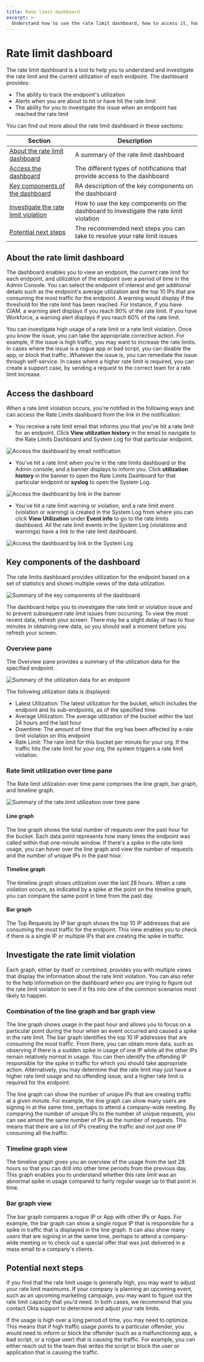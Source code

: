 ```yaml
---
title: Rate limit dashboard
excerpt: >-
  Understand how to use the rate limit dashboard, how to access it, how to use the multiple views using the graphs, and how to investigate a rate limit violation
---
```


# Rate limit dashboard

The rate limit dashboard is a tool to help you to understand and investigate the rate limit and the current utilization of each endpoint. The dashboard provides:

* The ability to track the endpoint's utilization
* Alerts when you are about to hit or have hit the rate limit
* The ability for you to investigate the issue when an endpoint has reached the rate limit

You can find out more about the rate limit dashboard in these sections:

 Section                                                                          | Description                                                                                     |
| --------------------------------------------------------------------------------  | -------------------------------------------------------------------------               |
| [About the rate limit dashboard](#about-the-rate-limit-dashboard)                                                          | A summary of the rate limit dashboard                     |
| [Access the dashboard](#access-the-dashboard)                                                                  | The different types of notifications that provide access to the dashboard |
| [Key components of the dashboard](#key-components-of-the-dashboard)                                                        | RA description of the key components on the dashboard                                                      |
| [Investigate the rate limit violation](#investigate-the-rate-limit-violation)                                                                | How to use the key components on the dashboard to investigate the rate limit violation                                                     |
| [Potential next steps](#potential-next-steps)                                                                | The recommended next steps you can take to resolve your rate limit issues                                    |

## About the rate limit dashboard

The dashboard enables you to view an endpoint, the current rate limit for each endpoint, and utilization of the  endpoint over a period of time in the Admin Console. You can select the endpoint of interest and get additional details such as the endpoint's average utilization and the top 10 IPs that are consuming the most traffic for the endpoint. A warning would display if the threshold for the rate limit has been reached. For instance, if you have CIAM, a warning alert displays if you reach 90% of the rate limit. If you have Workforce, a warning alert displays if you reach 60% of the rate limit.

You can investigate high usage of a rate limit or a rate limit violation. Once you know the issue, you can take the appropriate corrective action. For example, if the issue is high traffic, you may want to increase the rate limits. In cases where the issue is a rogue app or bad script, you can disable the app, or block that traffic. Whatever the issue is, you can remediate the issue through self-service. In cases where a higher rate limit is required, you can create a support case, by sending a request to the correct team for a rate limit increase.

## Access the dashboard

When a rate limit violation occurs, you're notified in the following ways and can access the Rate Limits dashboard from the link in the notification:

* You receive a rate limit email that informs you that you've hit a rate limit for an endpoint. Click **View utilization history** in the email to navigate to the Rate Limits Dashboard and System Log for that particular endpoint.

![Access the dashboard by email notification](/img/RLDashboard1.png "Displays the email notification of a rate limit violation with the link to the endpoint's rate limit dashboard")

* You've hit a rate limit when you're in the rate limits dashboard or the Admin console, and a banner displays to inform you. Click **utilization history** in the banner to open the Rate Limits Dashboard for that particular endpoint or **syslog** to open the System Log.

![Access the dashboard by link in the banner](/img/RLDashboard2.png "Displays the banner in the dashboard that notifies you of a rate limit violation with the link to the endpoint's rate limit dashboard")

* You've hit a rate limit warning or violation, and a rate limit event (violation or warning) is created in the System Log from where you can click **View Utilization** under **Event info** to go to the rate limits dashboard. All the rate limit events in the System Log (violations and warnings) have a link to the rate limit dashboard.

![Access the dashboard by link in the System Log](/img/RLDashboard3.png "Displays the event in the System Log that notifies you of a rate limit violation with the link to the endpoint's rate limit dashboard")

## Key components of the dashboard

The rate limits dashboard provides utilization for the endpoint based on a set of statistics and shows multiple views of the data utilization.

![Summary of the key components of the dashboard](/img/RLDashboard4.png "Displays the endpoint's utilization and the multiple views of the data utilization")

The dashboard helps you to investigate the rate limit or violation issue and to prevent subsequent rate limit issues from occurring. To view the most recent data, refresh your screen. There may be a slight delay of two to four minutes in obtaining new data, so you should wait a moment before you refresh your screen.

### Overview pane

The Overview pane provides a summary of the utilization data for the specified endpoint.

![Summary of the utilization data for an endpoint](/img/RLDashboard5.png "Displays the utilization data for an endpoint with a rate limit violation or warning")

The following utilization data is displayed:

* Latest Utilization: The latest utilization for the bucket, which includes the endpoint and its sub-endpoints, as of the specified time.
* Average Utilization: The average utilization of the bucket within the last 24 hours and the last hour
* Downtime: The amount of time that the org has been affected by a rate limit violation on this endpoint
* Rate Limit: The rate limit for this bucket per minute for your org. If the traffic hits the rate limit for your org, the system triggers a rate limit violation.

### Rate limit utilization over time pane

The Rate limit utilization over time pane comprises the line graph, bar graph, and timeline graph.

![Summary of the rate limit utilization over time pane](/img/RLDashboard6.png "Displays the line graph, bar graph, and timeline graph")

#### Line graph

The line graph shows the total number of requests over the past hour for the bucket. Each data point represents how many times the endpoint was called within that one-minute window. If there's a spike in the rate limit usage, you can hover over the line graph and view the number of requests and the number of unique IPs in the past hour.

#### Timeline graph

The timeline graph shows utilization over the last 28 hours. When a rate violation occurs, as indicated by a spike at the point on the timeline graph, you can compare the same point in time from the past day.

#### Bar graph

The Top Requests by IP bar graph shows the top 10 IP addresses that are consuming the most traffic for the endpoint. This view enables you to check if there is a single IP or multiple IPs that are creating the spike in traffic.

## Investigate the rate limit violation

Each graph, either by itself or combined, provides you with multiple views that display the information about the rate limit violation. You can also refer to the help information on the dashboard when you are trying to figure out the rate limit violation to see if it fits into one of the common scenarios most likely to happen.

### Combination of the line graph and bar graph view

The line graph shows usage in the past hour and allows you to focus on a particular point during the hour when an event occurred and caused a spike in the rate limit. The bar graph identifies the top 10 IP addresses that are consuming the most traffic. From there, you can obtain more data, such as observing if there is a sudden spike in usage of one IP while all the other IPs remain relatively normal in usage. You can then identify the offending IP responsible for the spike in traffic for which you should take appropriate action. Alternatively, you may determine that the rate limit may just have a higher rate limit usage and no offending issue, and a higher rate limit is required for the endpoint.

The line graph can show the number of unique IPs that are creating traffic at a given minute. For example, the line graph can show many users are signing in at the same time, perhaps to attend a company-wide meeting. By comparing the number of unique IPs to the number of unique requests, you can see almost the same number of IPs as the number of requests. This means that there are a lot of IPs creating the traffic and not just one IP consuming all the traffic.

### Timeline graph view

The timeline graph gives you an overview of the usage from the last 28 hours so that you can drill into other time periods from the previous day. This graph enables you to understand whether this rate limit was an abnormal spike in usage compared to fairly regular usage up to that point in time.

### Bar graph view

The bar graph compares a rogue IP or App with other IPs or Apps. For example, the bar graph can show a single rogue IP that is responsible for a spike in traffic that is displayed in the line graph. It can also show many users that are signing in at the same time, perhaps to attend a company-wide meeting or to check out a special offer that was just delivered in a mass email to a company's clients.

## Potential next steps

If you find that the rate limit usage is generally high, you may want to adjust your rate limit maximums. If your company is planning an upcoming event, such as an upcoming marketing campaign, you may want to figure out the rate limit capacity that you'd need. In both cases, we recommend that you contact Okta support to determine and adjust your rate limits.

If the usage is high over a long period of time, you may need to optimize. This means that if high traffic usage points to a particular offender, you would need to inform or block the offender (such as a malfunctioning app, a bad script, or a rogue user) that is causing the traffic. For example, you can either reach out to the team that writes the script or block the user or application that is causing the traffic.
